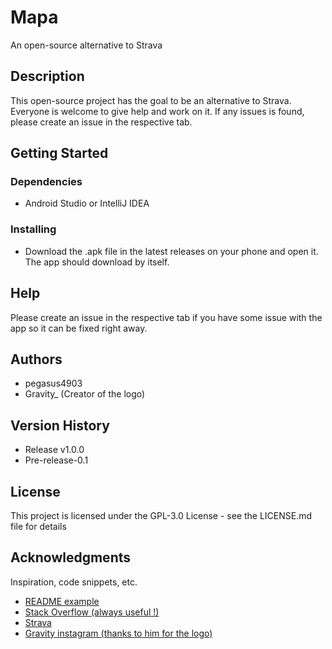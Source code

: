 # Mapa

An open-source alternative to Strava 

## Description

This open-source project has the goal to be an alternative to Strava. Everyone is welcome to give help and work on it. If any issues is found, please create an issue in the respective tab.

## Getting Started

### Dependencies

* Android Studio or IntelliJ IDEA

### Installing

* Download the .apk file in the latest releases on your phone and open it. The app should download by itself.

## Help

Please create an issue in the respective tab if you have some issue with the app so it can be fixed right away.

## Authors

* pegasus4903
* Gravity_ (Creator of the logo)

## Version History

* Release v1.0.0
* Pre-release-0.1

## License

This project is licensed under the GPL-3.0 License - see the LICENSE.md file for details

## Acknowledgments

Inspiration, code snippets, etc.
* [README example](https://gist.github.com/DomPizzie/7a5ff55ffa9081f2de27c315f5018afc)
* [Stack Overflow (always useful !)](https://stackoverflow.com/)
* [Strava](https://www.google.com/url?sa=t&rct=j&q=&esrc=s&source=web&cd=&cad=rja&uact=8&ved=2ahUKEwjOo5n26uT1AhVuS98KHXy6BVEQFnoECBsQAQ&url=https%3A%2F%2Fwww.strava.com%2F%3Fhl%3Dfr&usg=AOvVaw2ji2cLtbHcID_y3vxFpcYJ)
* [Gravity instagram (thanks to him for the logo)](https://www.instagram.com/ludovick_miclette/?hl=fr-ca)
